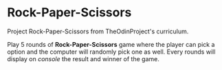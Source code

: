 # Rock-Paper-Scissors
Project Rock-Paper-Scissors from TheOdinProject's curriculum.

Play 5 rounds of **Rock-Paper-Scissors** game where the player can pick a option and the computer will randomly pick one as well.
Every rounds will display on _console_ the result and winner of the game.

